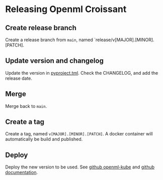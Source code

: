 # Releasing Openml Croissant
## Create release branch
Create a release branch from `main`, named `release/v[MAJOR].[MINOR].[PATCH].

## Update version and changelog
Update the version in [pyproject.tml](python/pyproject.toml). Check the CHANGELOG, and add the
release date.

## Merge
Merge back to `main`.

## Create a tag
Create a tag, named `v[MAJOR].[MINOR].[PATCH]`. A docker container will automatically be build
and published.

## Deploy
Deploy the new version to be used.
See [github openml-kube](https://github.com/openml-labs/openml-kube/blob/master/k8s_manifests/croissant-converter/croissant.yaml)
and [github documentation](https://github.com/openml/openml-internal-infra-wiki/blob/main/pages/kubernetes/kubernetes.md).
